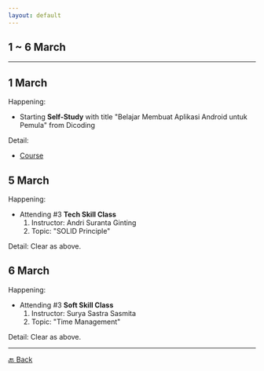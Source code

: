 ```yaml
---
layout: default
---
```


## 1 ~ 6 March
* * *

1 March
---
Happening:

- Starting **Self-Study** with title "Belajar Membuat Aplikasi Android untuk Pemula" from Dicoding
  
Detail: 
- [Course](https://www.dicoding.com/academies/51)

5 March
---
Happening:

- Attending #3 **Tech Skill Class**
    1. Instructor: Andri Suranta Ginting
    1. Topic: "SOLID Principle"
  
Detail: Clear as above.

6 March
---
Happening:

- Attending #3 **Soft Skill Class**
    1. Instructor: Surya Sastra Sasmita
    1. Topic: "Time Management"
  
Detail: Clear as above.

* * *
[🔙 Back](./../)